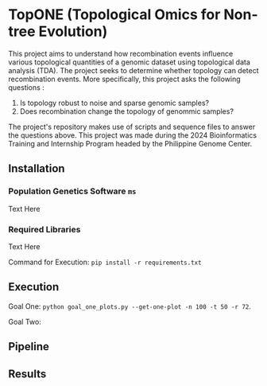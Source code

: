 # TopONE (Topological Omics for Non-tree Evolution)

This project aims to understand how recombination events influence various topological quantities of a genomic dataset using topological data analysis (TDA). The project seeks to determine whether topology can detect recombination events. More specifically, this project asks the following questions :

1. Is topology robust to noise and sparse genomic samples?
2. Does recombination change the topology of genommic samples?

The project's repository makes use of scripts and sequence files to answer the questions above. This project was made during the 2024 Bioinformatics Training and Internship Program headed by the Philippine Genome Center.

## Installation
### Population Genetics Software `ms`
Text Here
### Required Libraries
Text Here

Command for Execution: `pip install -r requirements.txt`

## Execution
Goal One: `python goal_one_plots.py --get-one-plot -n 100 -t 50 -r 72`.

Goal Two:

## Pipeline
<!-- Show Images of the two pipelines for each goal here -->

## Results
<!-- Show Results of the Project in Paragraph form only -->

